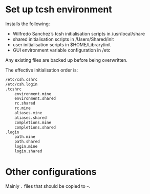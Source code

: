 # Set up tcsh environment

Installs the following:

* Wilfredo Sanchez’s tcsh initialisation scripts in /usr/local/share
* shared initialisation scripts in /Users/Shared/init
* user initialisation scripts in $HOME/Library/init
* GUI environment variable configuration in /etc

Any existing files are backed up before being overwritten.

The effective initialisation order is:

```sh
/etc/csh.cshrc
/etc/csh.login
.tcshrc
    environment.mine
    environment.shared
    rc.shared
    rc.mine
    aliases.mine
    aliases.shared
    completions.mine
    completions.shared
.login
    path.mine
    path.shared
    login.mine
    login.shared
```

# Other configurations

Mainly `.` files that should be copied to `~`.
